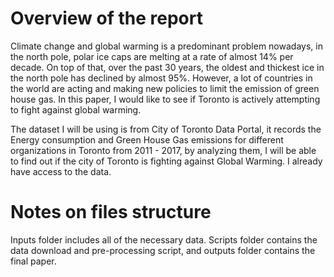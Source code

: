 # Overview of the report
Climate change and global warming is a predominant problem nowadays, in the north pole, polar ice caps are melting at a rate of almost 14% per decade. On top of that, over the past 30 years, the oldest and thickest ice in the north pole has declined by almost 95%. However, a lot of countries in the world are acting and making new policies to limit the emission of green house gas. In this paper, I would like to see if Toronto is actively attempting to fight against global warming.

The dataset I will be using is from City of Toronto Data Portal, it records the Energy consumption and Green House Gas emissions for different organizations in Toronto from 2011 - 2017, by analyzing them, I will be able to find out if the city of Toronto is fighting against Global Warming. I already have access to the data.

# Notes on files structure

Inputs folder includes all of the necessary data. Scripts folder contains the data download and pre-processing script, and outputs folder contains the final paper.
